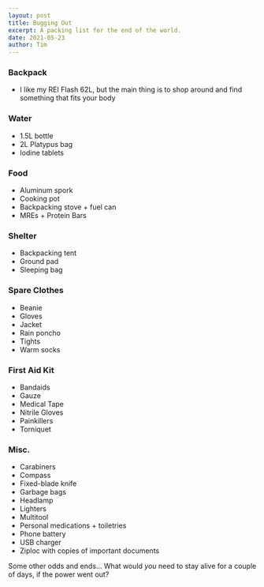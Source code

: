 ```yaml
---
layout: post
title: Bugging Out
excerpt: A packing list for the end of the world.
date: 2021-05-23
author: Tim
---
```


### Backpack
* I like my REI Flash 62L, but the main thing is to shop around and find something that fits your body

### Water
* 1.5L bottle
* 2L Platypus bag
* Iodine tablets

### Food
* Aluminum spork
* Cooking pot 
* Backpacking stove + fuel can
* MREs + Protein Bars

### Shelter
* Backpacking tent
* Ground pad
* Sleeping bag

### Spare Clothes
* Beanie
* Gloves
* Jacket
* Rain poncho
* Tights
* Warm socks

### First Aid Kit
* Bandaids
* Gauze
* Medical Tape
* Nitrile Gloves
* Painkillers
* Torniquet

### Misc.
* Carabiners
* Compass
* Fixed-blade knife
* Garbage bags
* Headlamp
* Lighters
* Multitool
* Personal medications + toiletries
* Phone battery
* USB charger
* Ziploc with copies of important documents

Some other odds and ends... What would *you* need to stay alive for a couple of days, if the power went out?
